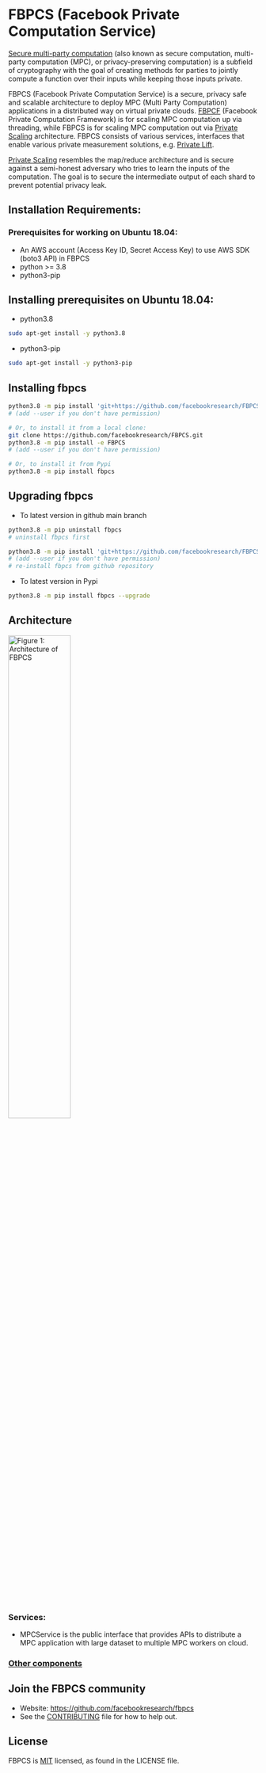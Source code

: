 # FBPCS (Facebook Private Computation Service)
[Secure multi-party computation](https://en.wikipedia.org/wiki/Secure_multi-party_computation) (also known as secure computation, multi-party computation (MPC), or privacy-preserving computation) is a subfield of cryptography with the goal of creating methods for parties to jointly compute a function over their inputs while keeping those inputs private.

FBPCS (Facebook Private Computation Service) is a secure, privacy safe and scalable architecture to deploy MPC (Multi Party Computation) applications in a distributed way on virtual private clouds. [FBPCF](https://github.com/facebookresearch/fbpcf) (Facebook Private Computation Framework) is for scaling MPC computation up via threading, while FBPCS is for scaling MPC computation out via [Private Scaling](https://github.com/facebookresearch/FBPCS/blob/main/docs/PrivateScaling.md) architecture. FBPCS consists of various services, interfaces that enable various private measurement solutions, e.g. [Private Lift](https://github.com/facebookresearch/fbpcf/blob/master/docs/PrivateLift.md).

[Private Scaling](https://github.com/facebookresearch/FBPCS/blob/main/docs/PrivateScaling.md) resembles the map/reduce architecture and is secure against a semi-honest adversary who tries to learn the inputs of the computation. The goal is to secure the intermediate output of each shard to prevent potential privacy leak.

## Installation Requirements:
### Prerequisites for working on Ubuntu 18.04:
* An AWS account (Access Key ID, Secret Access Key) to use AWS SDK (boto3 API) in FBPCS
* python >= 3.8
* python3-pip

## Installing prerequisites on Ubuntu 18.04:
* python3.8
```sh
sudo apt-get install -y python3.8
```
* python3-pip
```sh
sudo apt-get install -y python3-pip
```
## Installing fbpcs
```sh
python3.8 -m pip install 'git+https://github.com/facebookresearch/FBPCS.git'
# (add --user if you don't have permission)

# Or, to install it from a local clone:
git clone https://github.com/facebookresearch/FBPCS.git
python3.8 -m pip install -e FBPCS
# (add --user if you don't have permission)

# Or, to install it from Pypi
python3.8 -m pip install fbpcs
```

## Upgrading fbpcs
* To latest version in github main branch
```sh
python3.8 -m pip uninstall fbpcs
# uninstall fbpcs first

python3.8 -m pip install 'git+https://github.com/facebookresearch/FBPCS.git'
# (add --user if you don't have permission)
# re-install fbpcs from github repository
```

* To latest version in Pypi
```sh
python3.8 -m pip install fbpcs --upgrade
```

## Architecture
<img src="https://github.com/facebookresearch/FBPCS/blob/main/docs/PCSArch.jpg?raw=true" alt="Figure 1: Architecture of FBPCS" width="50%" height="50%">

### Services:

* MPCService is the public interface that provides APIs to distribute a MPC application with large dataset to multiple MPC workers on cloud.


### [Other components](https://github.com/facebookresearch/FBPCS/blob/main/docs/FBPCSComponents.md)

## Join the FBPCS community
* Website: https://github.com/facebookresearch/fbpcs
* See the [CONTRIBUTING](https://github.com/facebookresearch/FBPCS/blob/main/CONTRIBUTING.md) file for how to help out.

## License
FBPCS is [MIT](https://github.com/facebookresearch/FBPCS/blob/main/LICENSE) licensed, as found in the LICENSE file.
